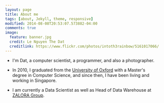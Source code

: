 ```yaml
---
layout: page
title: About me
tags: [about, Jekyll, theme, responsive]
modified: 2014-08-08T20:53:07.573882-04:00
comments: true
image:
  feature: banner.jpg
  credit: Le Nguyen The Dat
  creditlink: https://www.flickr.com/photos/intoth3rainbow/5161017066/
---
```


* I'm Dat, a computer scientist, a programmer, and also a photographer.

* In 2010, I graduated from the [University of Oxford](http://www.ox.ac.uk/) with a Master's degree in Computer Science, and since then, I have been living and working in Singapore.

* I am currently a Data Scientist as well as Head of Data Warehouse at [ZALORA Group](http://worldwide.zalora.com/).
